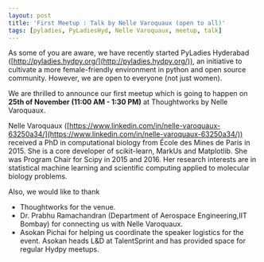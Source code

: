 ```yaml
---
layout: post
title: 'First Meetup : Talk by Nelle Varoquaux (open to all)'
tags: [pyladies, PyLadiesHyd, Nelle Varoquaux, meetup, talk]
---
```


As some of you are aware, we have recently started PyLadies Hyderabad ([http://pyladies.hydpy.org/](http://pyladies.hydpy.org/)), an initiative to cultivate a more female-friendly environment in python and open source community. However, we are open to everyone (not just women).

We are thrilled to announce our first meetup which is going to happen on **25th of November (11:00 AM - 1:30 PM)** at Thoughtworks by Nelle Varoquaux.

Nelle Varoquaux ([https://www.linkedin.com/in/nelle-varoquaux-63250a34/](https://www.linkedin.com/in/nelle-varoquaux-63250a34/)) received a PhD in computational biology from École des Mines de Paris in 2015. She is a core developer of scikit-learn, MarkUs and Matplotlib. She was Program Chair for Scipy in 2015 and 2016. Her research interests are in statistical machine learning and scientific computing applied to molecular biology problems.

Also, we would like to thank

- Thoughtworks for the venue.
- Dr. Prabhu Ramachandran (Department of Aerospace Engineering,IIT Bombay) for connecting us with Nelle Varoquaux.
- Asokan Pichai for helping us coordinate the speaker logistics for the event. Asokan heads L&D at TalentSprint and has provided space for regular Hydpy meetups.


